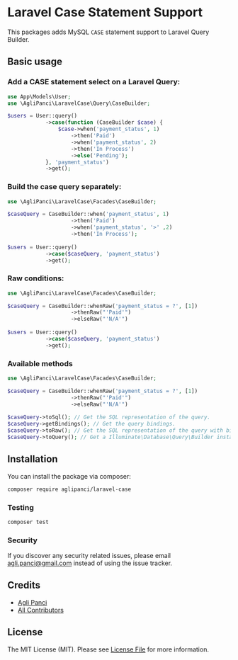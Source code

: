 # Laravel Case Statement Support

This packages adds MySQL `CASE` statement support to Laravel Query Builder.

## Basic usage

### Add a CASE statement select on a Laravel Query:

```php
use App\Models\User;
use \AgliPanci\LaravelCase\Query\CaseBuilder;

$users = User::query()
            ->case(function (CaseBuilder $case) {
                $case->when('payment_status', 1)
                    ->then('Paid')
                    ->when('payment_status', 2)
                    ->then('In Process')
                    ->else('Pending');
            }, 'payment_status')
            ->get();
```

### Build the case query separately:

```php
use \AgliPanci\LaravelCase\Facades\CaseBuilder;

$caseQuery = CaseBuilder::when('payment_status', 1)
                    ->then('Paid')
                    ->when('payment_status', '>' ,2)
                    ->then('In Process');
                    
$users = User::query()
            ->case($caseQuery, 'payment_status')
            ->get();
```

### Raw conditions:

```php
use \AgliPanci\LaravelCase\Facades\CaseBuilder;

$caseQuery = CaseBuilder::whenRaw('payment_status = ?', [1])
                    ->thenRaw("'Paid'")
                    ->elseRaw("'N/A'")
                    
$users = User::query()
            ->case($caseQuery, 'payment_status')
            ->get();
```

### Available methods

```php
use \AgliPanci\LaravelCase\Facades\CaseBuilder;

$caseQuery = CaseBuilder::whenRaw('payment_status = ?', [1])
                    ->thenRaw("'Paid'")
                    ->elseRaw("'N/A'")
                    
$caseQuery->toSql(); // Get the SQL representation of the query.
$caseQuery->getBindings(); // Get the query bindings.
$caseQuery->toRaw(); // Get the SQL representation of the query with bindings.
$caseQuery->toQuery(); // Get a Illuminate\Database\Query\Builder instance.
```

## Installation

You can install the package via composer:

```bash
composer require aglipanci/laravel-case
```

### Testing

```bash
composer test
```

### Security

If you discover any security related issues, please email agli.panci@gmail.com instead of using the issue tracker.

## Credits

- [Agli Panci](https://github.com/aglipanci)
- [All Contributors](../../contributors)

## License

The MIT License (MIT). Please see [License File](LICENSE.md) for more information.
